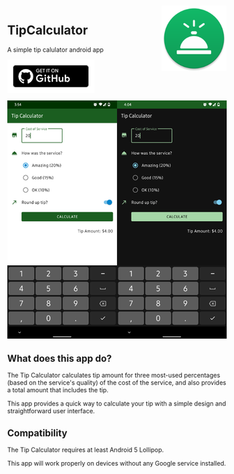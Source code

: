 <img src="./app/src/main/res/mipmap-xxxhdpi/ic_launcher_round.png" align="right" width="150px">
<h1> TipCalculator </h1>

A simple tip calulator android app

<a href="https://github.com/Ashpex/TipCalculator/releases/latest"><img width="200px" src="./preview/get-it-on-github.svg"></a>

![Screenshot](./preview/preview.png)


## What does this app do?

The Tip Calculator calculates tip amount for three most-used percentages (based on the service's quality) of the  cost of the service, and also provides a total amount that includes the  tip.

This app provides a quick way to calculate your tip with a simple design and straightforward user interface.

## Compatibility



The Tip Calculator requires at least Android 5 Lollipop.

This app will work properly on devices without any Google service installed.

